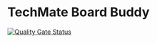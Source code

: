# TechMate Board Buddy

[![Quality Gate Status](https://sonarcloud.io/api/project_badges/measure?project=Techmate-Chess_BoardBuddy&metric=alert_status)](https://sonarcloud.io/summary/new_code?id=Techmate-Chess_BoardBuddy)